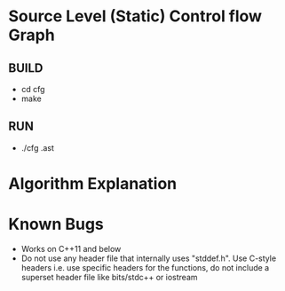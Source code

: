 # Source Level (Static) Control flow Graph

## BUILD
* cd cfg
* make

## RUN
* ./cfg <filename>.ast

# Algorithm Explanation


# Known Bugs
* Works on C++11 and below
* Do not use any header file that internally uses "stddef.h". Use C-style headers
  i.e. use specific headers for the functions, do not include a superset header file
  like bits/stdc++ or iostream
